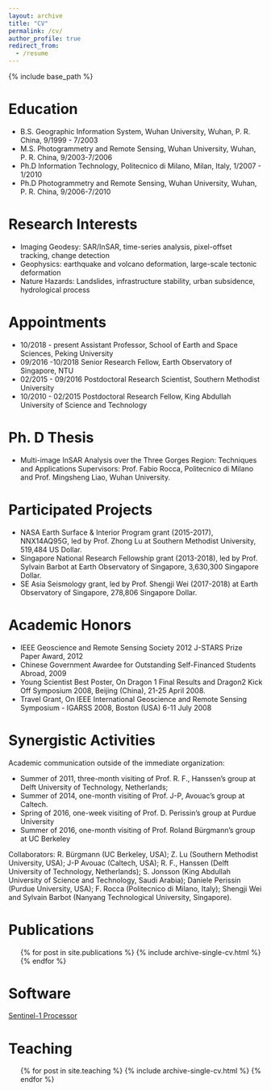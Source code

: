 ```yaml
---
layout: archive
title: "CV"
permalink: /cv/
author_profile: true
redirect_from:
  - /resume
---
```


{% include base_path %}

Education
======
* B.S. Geographic Information System, Wuhan University, Wuhan, P. R. China, 9/1999 - 7/2003
* M.S. Photogrammetry and Remote Sensing, Wuhan University, Wuhan, P. R. China, 9/2003-7/2006
* Ph.D Information Technology, Politecnico di Milano, Milan, Italy, 1/2007 - 1/2010
* Ph.D Photogrammetry and Remote Sensing, Wuhan University, Wuhan, P. R. China, 9/2006-7/2010 

Research Interests
======
*	Imaging Geodesy: SAR/InSAR, time-series analysis, pixel-offset tracking, change detection 
* Geophysics: earthquake and volcano deformation, large-scale tectonic deformation
* Nature Hazards: Landslides, infrastructure stability, urban subsidence, hydrological process

Appointments
======
* 10/2018 - present    Assistant Professor, School of Earth and Space Sciences, Peking University
*	09/2016 -10/2018	Senior Research Fellow, Earth Observatory of Singapore, NTU
*	02/2015 - 09/2016	Postdoctoral Research Scientist, Southern Methodist University
*	10/2010 - 02/2015	Postdoctoral Research Fellow, King Abdullah University of Science and Technology

Ph. D Thesis
======
* Multi-image InSAR Analysis over the Three Gorges Region: Techniques and Applications
Supervisors: Prof. Fabio Rocca, Politecnico di Milano and Prof. Mingsheng Liao, Wuhan University.

Participated Projects
======
* NASA Earth Surface & Interior Program grant (2015-2017), NNX14AQ95G, led by Prof. Zhong Lu at Southern Methodist University, 519,484 US Dollar.
*	Singapore National Research Fellowship grant (2013-2018), led by Prof. Sylvain Barbot at Earth Observatory of Singapore, 3,630,300 Singapore Dollar. 
*	SE Asia Seismology grant, led by Prof. Shengji Wei (2017-2018) at Earth Observatory of Singapore, 278,806 Singapore Dollar.

Academic Honors
======
*	IEEE Geoscience and Remote Sensing Society 2012 J-STARS Prize Paper Award, 2012
*	Chinese Government Awardee for Outstanding Self-Financed Students Abroad, 2009
*	Young Scientist Best Poster, On Dragon 1 Final Results and Dragon2 Kick Off Symposium 2008, Beijing (China), 21-25 April 2008.
*	Travel Grant, On IEEE International Geoscience and Remote Sensing Symposium - IGARSS 2008, Boston (USA) 6-11 July 2008

Synergistic Activities
======
Academic communication outside of the immediate organization: 
*	Summer of 2011, three-month visiting of Prof. R. F., Hanssen’s group at Delft University of Technology, Netherlands; 
*	Summer of 2014, one-month visiting of Prof. J-P, Avouac’s group at Caltech. 
*	Spring of 2016, one-week visiting of Prof. D. Perissin’s group at Purdue University
*	Summer of 2016, one-month visiting of Prof. Roland Bürgmann’s group at UC Berkeley 

Collaborators: R. Bürgmann (UC Berkeley, USA); Z. Lu (Southern Methodist University, USA); J-P Avouac (Caltech, USA); R. F., Hanssen (Delft University of Technology, Netherlands); S. Jonsson (King Abdullah University of Science and Technology, Saudi Arabia); Daniele Perissin (Purdue University, USA); F. Rocca (Politecnico di Milano, Italy); Shengji Wei and Sylvain Barbot (Nanyang Technological University, Singapore).

Publications
======
  <ul>{% for post in site.publications %}
    {% include archive-single-cv.html %}
  {% endfor %}</ul>
  
Software
======

[Sentinel-1 Processor](/software)
  
Teaching
======
  <ul>{% for post in site.teaching %}
    {% include archive-single-cv.html %}
  {% endfor %}</ul>
  

